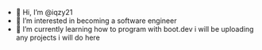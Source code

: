 - 👋 Hi, I’m @iqzy21 
- 👀 I’m interested in becoming a software engineer
- 🌱 I’m currently learning how to program with boot.dev i will be uploading any projects i will do here 
